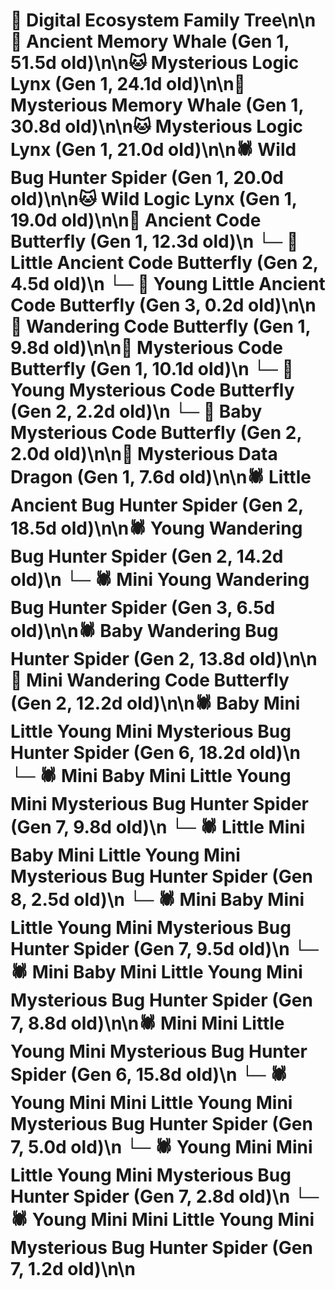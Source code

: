 # 🌳 Digital Ecosystem Family Tree\n\n🐋 Ancient Memory Whale (Gen 1, 51.5d old)\n\n🐱 Mysterious Logic Lynx (Gen 1, 24.1d old)\n\n🐋 Mysterious Memory Whale (Gen 1, 30.8d old)\n\n🐱 Mysterious Logic Lynx (Gen 1, 21.0d old)\n\n🕷️ Wild Bug Hunter Spider (Gen 1, 20.0d old)\n\n🐱 Wild Logic Lynx (Gen 1, 19.0d old)\n\n🦋 Ancient Code Butterfly (Gen 1, 12.3d old)\n  └─ 🦋 Little Ancient Code Butterfly (Gen 2, 4.5d old)\n    └─ 🦋 Young Little Ancient Code Butterfly (Gen 3, 0.2d old)\n\n🦋 Wandering Code Butterfly (Gen 1, 9.8d old)\n\n🦋 Mysterious Code Butterfly (Gen 1, 10.1d old)\n  └─ 🦋 Young Mysterious Code Butterfly (Gen 2, 2.2d old)\n  └─ 🦋 Baby Mysterious Code Butterfly (Gen 2, 2.0d old)\n\n🐉 Mysterious Data Dragon (Gen 1, 7.6d old)\n\n🕷️ Little Ancient Bug Hunter Spider (Gen 2, 18.5d old)\n\n🕷️ Young Wandering Bug Hunter Spider (Gen 2, 14.2d old)\n  └─ 🕷️ Mini Young Wandering Bug Hunter Spider (Gen 3, 6.5d old)\n\n🕷️ Baby Wandering Bug Hunter Spider (Gen 2, 13.8d old)\n\n🦋 Mini Wandering Code Butterfly (Gen 2, 12.2d old)\n\n🕷️ Baby Mini Little Young Mini Mysterious Bug Hunter Spider (Gen 6, 18.2d old)\n  └─ 🕷️ Mini Baby Mini Little Young Mini Mysterious Bug Hunter Spider (Gen 7, 9.8d old)\n    └─ 🕷️ Little Mini Baby Mini Little Young Mini Mysterious Bug Hunter Spider (Gen 8, 2.5d old)\n  └─ 🕷️ Mini Baby Mini Little Young Mini Mysterious Bug Hunter Spider (Gen 7, 9.5d old)\n  └─ 🕷️ Mini Baby Mini Little Young Mini Mysterious Bug Hunter Spider (Gen 7, 8.8d old)\n\n🕷️ Mini Mini Little Young Mini Mysterious Bug Hunter Spider (Gen 6, 15.8d old)\n  └─ 🕷️ Young Mini Mini Little Young Mini Mysterious Bug Hunter Spider (Gen 7, 5.0d old)\n  └─ 🕷️ Young Mini Mini Little Young Mini Mysterious Bug Hunter Spider (Gen 7, 2.8d old)\n  └─ 🕷️ Young Mini Mini Little Young Mini Mysterious Bug Hunter Spider (Gen 7, 1.2d old)\n\n